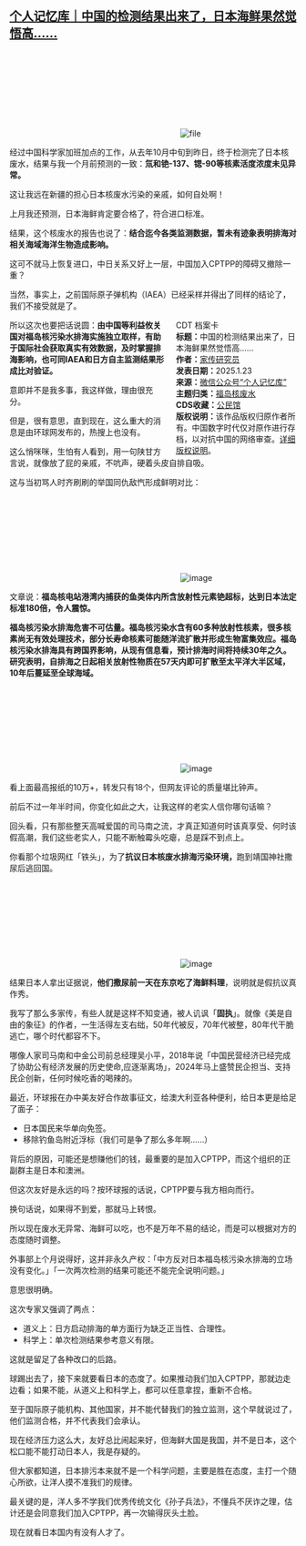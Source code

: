 <!--1737630190000-->
[个人记忆库｜中国的检测结果出来了，日本海鲜果然觉悟高……](https://chinadigitaltimes.net/chinese/715300.html)
------

<p><img decoding="async" src="data:image/svg+xml,%3Csvg%20xmlns='http://www.w3.org/2000/svg'%20viewBox='0%200%200%200'%3E%3C/svg%3E" alt="file" data-lazy-src="https://chinadigitaltimes.net/chinese/files/2025/01/image-1737629895945.png"><noscript><img decoding="async" src="https://chinadigitaltimes.net/chinese/files/2025/01/image-1737629895945.png" alt="file"></noscript></p><p>经过中国科学家加班加点的工作，从去年10月中旬到昨日，终于检测完了日本核废水，结果与我一个月前预测的一致：<strong>氚和铯-137、锶-90等核素活度浓度未见异常。</strong></p><p>这让我远在新疆的担心日本核废水污染的亲戚，如何自处啊！</p><p>上月我还预测，日本海鲜肯定要合格了，符合进口标准。</p><p>结果，这个核废水的报告也说了：<strong>结合迄今各类监测数据，暂未有迹象表明排海对相关海域海洋生物造成影响。</strong></p><p>这可不就马上恢复进口，中日关系又好上一层，中国加入CPTPP的障碍又撤除一重？</p><p>当然，事实上，之前国际原子弹机构（IAEA）已经采样并得出了同样的结论了，我们不接受就是了。</p><div style="width:42%;float:right;padding-left:20px;"><div class="su-spoiler su-spoiler-style-fancy su-spoiler-icon-chevron-circle" data-scroll-offset="0" data-anchor-in-url="no"><div class="su-spoiler-title" tabindex="0" role="button"><span class="su-spoiler-icon"></span>CDT 档案卡</div><div class="su-spoiler-content su-u-clearfix su-u-trim"><strong>标题：</strong>中国的检测结果出来了，日本海鲜果然觉悟高……<br><strong>作者：</strong><a href="https://chinadigitaltimes.net/space/个人记忆库" target="_blank">家传研究员</a><br><strong>发表日期：</strong>2025.1.23<br><strong>来源：</strong><a href="https://web.archive.org/web/*/https://mp.weixin.qq.com/s/MPBvH0xZBufMdJoNiWB-sA" target="_blank">微信公众号“个人记忆库”</a><br><strong>主题归类：</strong><a href="https://chinadigitaltimes.net/space/福岛核废水" target="_blank">福岛核废水</a><br><strong>CDS收藏：</strong><a href="https://chinadigitaltimes.net/space/%E5%85%AC%E6%B0%91%E9%A6%86" target="_blank" rel="noopener">公民馆</a><br><strong>版权说明：</strong>该作品版权归原作者所有。中国数字时代仅对原作进行存档，以对抗中国的网络审查。<a href="https://chinadigitaltimes.net/chinese/copyright">详细版权说明</a>。</div></div></div><p>所以这次也要把话说圆：<strong>由中国等利益攸关国对福岛核污染水排海实施独立取样，有助于国际社会获取真实有效数据，及时掌握排海影响，也可同IAEA和日方自主监测结果形成比对验证。</strong></p><p>意即并不是我多事，我这样做，理由很充分。</p><p>但是，很有意思，直到现在，这么重大的消息是由环球网发布的，热搜上也没有。</p><p>这么悄咪咪，生怕有人看到，用一句陕甘方言说，就像放了屁的亲戚，不吭声，硬着头皮自排自吸。</p><p>这与当初骂人时齐刷刷的举国同仇敌忾形成鲜明对比：</p><p><img decoding="async" src="data:image/svg+xml,%3Csvg%20xmlns='http://www.w3.org/2000/svg'%20viewBox='0%200%200%200'%3E%3C/svg%3E" alt="image" data-lazy-src="https://chinadigitaltimes.net/chinese/files/2025/01/post-715300-679221eea88b8."><noscript><img decoding="async" src="https://chinadigitaltimes.net/chinese/files/2025/01/post-715300-679221eea88b8." alt="image"></noscript></p><p>文章说：<strong>福岛核电站港湾内捕获的鱼类体内所含放射性元素铯超标，达到日本法定标准180倍，令人震惊。</strong></p><p><strong>福岛核污染水排海危害不可估量。福岛核污染水含有60多种放射性核素，很多核素尚无有效处理技术，部分长寿命核素可能随洋流扩散并形成生物富集效应。福岛核污染水排海具有跨国界影响，从现有信息看，预计排海时间将持续30年之久。研究表明，自排海之日起相关放射性物质在57天内即可扩散至太平洋大半区域，10年后蔓延至全球海域。</strong></p><p><img decoding="async" src="data:image/svg+xml,%3Csvg%20xmlns='http://www.w3.org/2000/svg'%20viewBox='0%200%200%200'%3E%3C/svg%3E" alt="image" data-lazy-src="https://chinadigitaltimes.net/chinese/files/2025/01/post-715300-679221eeb3b1f."><noscript><img decoding="async" src="https://chinadigitaltimes.net/chinese/files/2025/01/post-715300-679221eeb3b1f." alt="image"></noscript></p><p>看上面最高报纸的10万+，转发只有18个，但网友评论的质量堪比钟声。</p><p>前后不过一年半时间，你变化如此之大，让我这样的老实人信你哪句话嘛？</p><p>回头看，只有那些整天高喊爱国的司马南之流，才真正知道何时该真享受、何时该假高潮，我们这些老实人，只能不断触霉头吃瘪，总是踩不到点上。</p><p>你看那个垃圾网红「铁头」，为了<strong>抗议日本核废水排海污染环境，</strong>跑到靖国神社撒尿后逃回国。</p><p><img decoding="async" src="data:image/svg+xml,%3Csvg%20xmlns='http://www.w3.org/2000/svg'%20viewBox='0%200%200%200'%3E%3C/svg%3E" alt="image" data-lazy-src="https://chinadigitaltimes.net/chinese/files/2025/01/post-715300-679221eebc1b2."><noscript><img decoding="async" src="https://chinadigitaltimes.net/chinese/files/2025/01/post-715300-679221eebc1b2." alt="image"></noscript></p><p>结果日本人拿出证据说，<strong>他们撒尿前一天在东京吃了海鲜料理</strong>，说明就是假抗议真作秀。</p><p>我写了那么多家传，有些人就是这样不知变通，被人讥讽「<strong>固执</strong>」。就像《美是自由的象征》的作者，一生活得左支右绌，50年代被反，70年代被整，80年代干脆逃亡，哪个时代都容不下。</p><p>哪像人家司马南和中金公司前总经理吴小平，2018年说「中国民营经济已经完成了协助公有经济发展的历史使命,应逐渐离场」，2024年马上盛赞民企担当、支持民企创新，任何时候吃香的喝辣的。</p><p>最近，环球报在办中美友好合作故事征文，给澳大利亚各种便利，给日本更是给足了面子：</p><ul><li>日本国民来华单向免签。</li><li>移除钓鱼岛附近浮标（我们可是争了那么多年啊……）</li></ul><p>背后的原因，可能还是想赚他们的钱，最重要的是加入CPTPP，而这个组织的正副群主是日本和澳洲。</p><p>但这次友好是永远的吗？按环球报的话说，CPTPP要与我方相向而行。</p><p>换句话说，如果得不到爱，那就马上转恨。</p><p>所以现在废水无异常、海鲜可以吃，也不是万年不易的结论，而是可以根据对方的态度随时调整。</p><p>外事部上个月说得好，这并非永久产权：「中方反对日本福岛核污染水排海的立场没有变化。」「一次两次检测的结果可能还不能完全说明问题。」</p><p>意思很明确。</p><p>这次专家又强调了两点：</p><ul><li>道义上：日方启动排海的单方面行为缺乏正当性、合理性。</li><li>科学上：单次检测结果参考意义有限。</li></ul><p>这就是留足了各种改口的后路。</p><p>球踢出去了，接下来就要看日本的态度了。如果推动我们加入CPTPP，那就边走边看；如果不能，从道义上和科学上，都可以任意拿捏，重新不合格。</p><p>至于国际原子能机构、其他国家，并不能代替我们的独立监测，这个早就说过了， 他们监测合格，并不代表我们会承认。</p><p>现在经济压力这么大，友好总比闹起来好，但海鲜大国是我国，并不是日本，这个松口能不能打动日本人，我是存疑的。</p><p>但大家都知道，日本排污本来就不是一个科学问题，主要是胜在态度，主打一个随心所欲，让洋人摸不准我们的规律。</p><p>最关键的是，洋人多不学我们优秀传统文化《孙子兵法》，不懂兵不厌诈之理，估计还是会同意我们加入CPTPP，再一次输得灰头土脸。</p><p>现在就看日本国内有没有人才了。</p><div class="addtoany_share_save_container addtoany_content addtoany_content_bottom"><div class="a2a_kit a2a_kit_size_32 addtoany_list" data-a2a-url="https://chinadigitaltimes.net/chinese/715300.html" data-a2a-title="个人记忆库｜中国的检测结果出来了，日本海鲜果然觉悟高……"><a class="a2a_button_facebook" href="https://www.addtoany.com/add_to/facebook?linkurl=https%3A%2F%2Fchinadigitaltimes.net%2Fchinese%2F715300.html&amp;linkname=%E4%B8%AA%E4%BA%BA%E8%AE%B0%E5%BF%86%E5%BA%93%EF%BD%9C%E4%B8%AD%E5%9B%BD%E7%9A%84%E6%A3%80%E6%B5%8B%E7%BB%93%E6%9E%9C%E5%87%BA%E6%9D%A5%E4%BA%86%EF%BC%8C%E6%97%A5%E6%9C%AC%E6%B5%B7%E9%B2%9C%E6%9E%9C%E7%84%B6%E8%A7%89%E6%82%9F%E9%AB%98%E2%80%A6%E2%80%A6" title="Facebook" rel="nofollow noopener" target="_blank"></a><a class="a2a_button_twitter" href="https://www.addtoany.com/add_to/twitter?linkurl=https%3A%2F%2Fchinadigitaltimes.net%2Fchinese%2F715300.html&amp;linkname=%E4%B8%AA%E4%BA%BA%E8%AE%B0%E5%BF%86%E5%BA%93%EF%BD%9C%E4%B8%AD%E5%9B%BD%E7%9A%84%E6%A3%80%E6%B5%8B%E7%BB%93%E6%9E%9C%E5%87%BA%E6%9D%A5%E4%BA%86%EF%BC%8C%E6%97%A5%E6%9C%AC%E6%B5%B7%E9%B2%9C%E6%9E%9C%E7%84%B6%E8%A7%89%E6%82%9F%E9%AB%98%E2%80%A6%E2%80%A6" title="Twitter" rel="nofollow noopener" target="_blank"></a><a class="a2a_button_telegram" href="https://www.addtoany.com/add_to/telegram?linkurl=https%3A%2F%2Fchinadigitaltimes.net%2Fchinese%2F715300.html&amp;linkname=%E4%B8%AA%E4%BA%BA%E8%AE%B0%E5%BF%86%E5%BA%93%EF%BD%9C%E4%B8%AD%E5%9B%BD%E7%9A%84%E6%A3%80%E6%B5%8B%E7%BB%93%E6%9E%9C%E5%87%BA%E6%9D%A5%E4%BA%86%EF%BC%8C%E6%97%A5%E6%9C%AC%E6%B5%B7%E9%B2%9C%E6%9E%9C%E7%84%B6%E8%A7%89%E6%82%9F%E9%AB%98%E2%80%A6%E2%80%A6" title="Telegram" rel="nofollow noopener" target="_blank"></a><a class="a2a_button_reddit" href="https://www.addtoany.com/add_to/reddit?linkurl=https%3A%2F%2Fchinadigitaltimes.net%2Fchinese%2F715300.html&amp;linkname=%E4%B8%AA%E4%BA%BA%E8%AE%B0%E5%BF%86%E5%BA%93%EF%BD%9C%E4%B8%AD%E5%9B%BD%E7%9A%84%E6%A3%80%E6%B5%8B%E7%BB%93%E6%9E%9C%E5%87%BA%E6%9D%A5%E4%BA%86%EF%BC%8C%E6%97%A5%E6%9C%AC%E6%B5%B7%E9%B2%9C%E6%9E%9C%E7%84%B6%E8%A7%89%E6%82%9F%E9%AB%98%E2%80%A6%E2%80%A6" title="Reddit" rel="nofollow noopener" target="_blank"></a><a class="a2a_button_whatsapp" href="https://www.addtoany.com/add_to/whatsapp?linkurl=https%3A%2F%2Fchinadigitaltimes.net%2Fchinese%2F715300.html&amp;linkname=%E4%B8%AA%E4%BA%BA%E8%AE%B0%E5%BF%86%E5%BA%93%EF%BD%9C%E4%B8%AD%E5%9B%BD%E7%9A%84%E6%A3%80%E6%B5%8B%E7%BB%93%E6%9E%9C%E5%87%BA%E6%9D%A5%E4%BA%86%EF%BC%8C%E6%97%A5%E6%9C%AC%E6%B5%B7%E9%B2%9C%E6%9E%9C%E7%84%B6%E8%A7%89%E6%82%9F%E9%AB%98%E2%80%A6%E2%80%A6" title="WhatsApp" rel="nofollow noopener" target="_blank"></a><a class="a2a_button_email" href="https://www.addtoany.com/add_to/email?linkurl=https%3A%2F%2Fchinadigitaltimes.net%2Fchinese%2F715300.html&amp;linkname=%E4%B8%AA%E4%BA%BA%E8%AE%B0%E5%BF%86%E5%BA%93%EF%BD%9C%E4%B8%AD%E5%9B%BD%E7%9A%84%E6%A3%80%E6%B5%8B%E7%BB%93%E6%9E%9C%E5%87%BA%E6%9D%A5%E4%BA%86%EF%BC%8C%E6%97%A5%E6%9C%AC%E6%B5%B7%E9%B2%9C%E6%9E%9C%E7%84%B6%E8%A7%89%E6%82%9F%E9%AB%98%E2%80%A6%E2%80%A6" title="Email" rel="nofollow noopener" target="_blank"></a><a class="a2a_button_copy_link" href="https://www.addtoany.com/add_to/copy_link?linkurl=https%3A%2F%2Fchinadigitaltimes.net%2Fchinese%2F715300.html&amp;linkname=%E4%B8%AA%E4%BA%BA%E8%AE%B0%E5%BF%86%E5%BA%93%EF%BD%9C%E4%B8%AD%E5%9B%BD%E7%9A%84%E6%A3%80%E6%B5%8B%E7%BB%93%E6%9E%9C%E5%87%BA%E6%9D%A5%E4%BA%86%EF%BC%8C%E6%97%A5%E6%9C%AC%E6%B5%B7%E9%B2%9C%E6%9E%9C%E7%84%B6%E8%A7%89%E6%82%9F%E9%AB%98%E2%80%A6%E2%80%A6" title="Copy Link" rel="nofollow noopener" target="_blank"></a><a class="a2a_dd addtoany_share_save addtoany_share" href="https://www.addtoany.com/share"></a></div></div>
